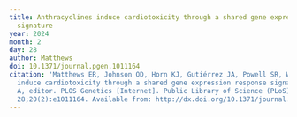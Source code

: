 ```yaml
---
title: Anthracyclines induce cardiotoxicity through a shared gene expression response
  signature
year: 2024
month: 2
day: 28
author: Matthews
doi: 10.1371/journal.pgen.1011164
citation: 'Matthews ER, Johnson OD, Horn KJ, Gutiérrez JA, Powell SR, Ward MC. Anthracyclines
  induce cardiotoxicity through a shared gene expression response signature. Di Rienzo
  A, editor. PLOS Genetics [Internet]. Public Library of Science (PLoS); 2024 Feb
  28;20(2):e1011164. Available from: http://dx.doi.org/10.1371/journal.pgen.1011164'
---
```


